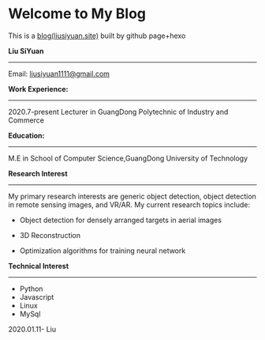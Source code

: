 # Welcome to My Blog

This is a <u>blog[(liusiyuan.site)](https://liusiyuan.site/)</u> built by github page+hexo 

**Liu SiYuan**

------
Email: liusiyuan1111@gmail.com


**Work Experience:**

------
2020.7-present         Lecturer in GuangDong Polytechnic of Industry and Commerce



**Education:** 

------
M.E in School of Computer Science,GuangDong University of Technology



**Research Interest**

------

My primary research interests are generic object detection, object detection in remote sensing images, and VR/AR. My current research topics include:

- Object detection for densely arranged targets in aerial images

- 3D Reconstruction

- Optimization algorithms for training neural network

**Technical Interest**

------
- Python
- Javascript
- Linux
- MySql

2020.01.11-
Liu